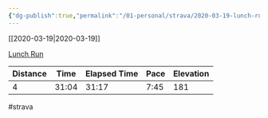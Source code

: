 ```yaml
---
{"dg-publish":true,"permalink":"/01-personal/strava/2020-03-19-lunch-run/"}
---
```



[[2020-03-19\|2020-03-19]]

[Lunch Run](https://www.strava.com/activities/3201253853)

| Distance | Time  | Elapsed Time | Pace | Elevation |
| -------- | ----- | ------------ | ---- | --------- |
| 4        | 31:04 | 31:17        | 7:45 | 181       |




#strava
